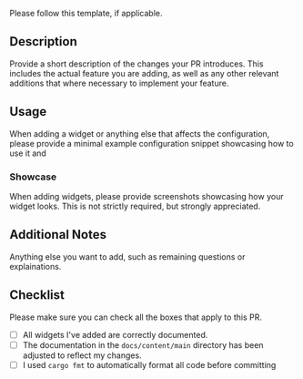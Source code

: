 Please follow this template, if applicable.

## Description

Provide a short description of the changes your PR introduces.
This includes the actual feature you are adding,
as well as any other relevant additions that where necessary to implement your feature.

## Usage

When adding a widget or anything else that affects the configuration,
please provide a minimal example configuration snippet showcasing how to use it and

### Showcase

When adding widgets, please provide screenshots showcasing how your widget looks.
This is not strictly required, but strongly appreciated.

## Additional Notes

Anything else you want to add, such as remaining questions or explainations.

## Checklist

Please make sure you can check all the boxes that apply to this PR.

- [ ] All widgets I've added are correctly documented.
- [ ] The documentation in the `docs/content/main` directory has been adjusted to reflect my changes.
- [ ] I used `cargo fmt` to automatically format all code before committing
